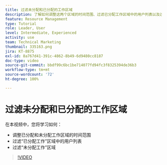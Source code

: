 ```yaml
---
title: 过滤未分配和已分配的工作区域
description: 了解如何调整这两个区域的时间范围、过滤已分配工作区域中的用户列表以及过滤未分配工作区域。
feature: Resource Management
type: Tutorial
role: Leader, User
level: Intermediate, Experienced
activity: use
team: Technical Marketing
thumbnail: 335163.png
jira: KT-8875
exl-id: 8a767d41-391c-4862-8b49-6d9480cc8187
doc-type: video
source-git-commit: bbdf99c6bc1be714077fd94fc3f8325394de36b3
workflow-type: tm+mt
source-wordcount: '72'
ht-degree: 100%

---
```


# 过滤未分配和已分配的工作区域

在本视频中，您将学习如何：

* 调整已分配和未分配工作区域的时间范围
* 过滤“已分配工作”区域中的用户列表
* 过滤“未分配工作”区域

>[!VIDEO](https://video.tv.adobe.com/v/335163/?quality=12&learn=on&enablevpops=1)

